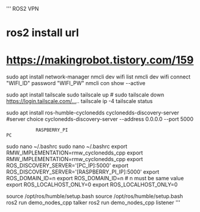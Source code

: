 '''
ROS2 VPN

# ros2 install url
# https://makingrobot.tistory.com/159

sudo apt install network-manager
nmcli dev wifi list
nmcli dev wifi connect "WIFI_ID" password "WIFI_PW"
nmcli con show --active

sudo apt install tailscale
sudo tailscale up    # sudo tailscale down
https://login.tailscale.com/…..
tailscale ip -4
tailscale status

sudo apt install ros-humble-cyclonedds
cyclonedds-discovery-server    #server choice
cyclonedds-discovery-server --address 0.0.0.0 --port 5000


               RASPBERRY_PI                                                 PC

sudo nano ~/.bashrc                                    sudo nano ~/.bashrc
export RMW_IMPLEMENTATION=rmw_cyclonedds_cpp           export RMW_IMPLEMENTATION=rmw_cyclonedds_cpp 
export ROS_DISCOVERY_SERVER='[PC_IP]:5000'             export ROS_DISCOVERY_SERVER='[RASPBERRY_PI_IP]:5000'
export ROS_DOMAIN_ID=n                                 export ROS_DOMAIN_ID=n    # n must be same value
export ROS_LOCALHOST_ONLY=0                            export ROS_LOCALHOST_ONLY=0

source /opt/ros/humble/setup.bash                      source /opt/ros/humble/setup.bash
ros2 run demo_nodes_cpp talker                         ros2 run demo_nodes_cpp listener
'''
